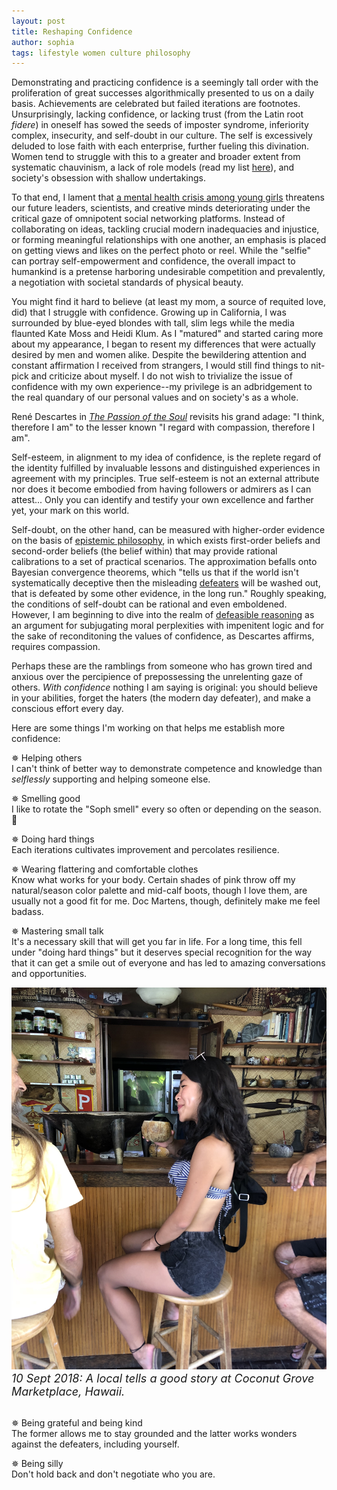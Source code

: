 ```yaml
---
layout: post
title: Reshaping Confidence
author: sophia
tags: lifestyle women culture philosophy
---
```


Demonstrating and practicing confidence is a seemingly tall order with the proliferation of great successes algorithmically presented to us on a daily basis. 
Achievements are celebrated but failed iterations are footnotes. Unsurprisingly, lacking confidence, or lacking trust (from the Latin root *fidere*) in oneself has sowed the seeds of imposter syndrome, inferiority complex, insecurity, and self-doubt in our culture. The self is excessively deluded to lose faith with each enterprise, further fueling this divination. Women tend to struggle with this to a greater and broader extent from systematic chauvinism, a lack of role models (read my list [here](https://solariachip.github.io/Madames/)), and society's obsession with shallow undertakings.

To that end, I lament that [a mental health crisis among young girls](https://www.pbs.org/newshour/health/analysis-theres-a-mental-health-crisis-among-teen-girls-here-are-some-ways-to-support-them) threatens our future leaders, scientists, and creative minds deteriorating under the critical gaze of omnipotent social networking platforms. Instead of collaborating on ideas, tackling crucial modern inadequacies and injustice, or forming meaningful relationships with one another, an emphasis is placed on getting views and likes on the perfect photo or reel. While the "selfie" can portray self-empowerment and confidence, the overall impact to humankind is a pretense harboring undesirable competition and prevalently, a negotiation with societal standards of physical beauty. 

You might find it hard to believe (at least my mom, a source of requited love, did) that I struggle with confidence. Growing up in California, I was surrounded by blue-eyed blondes with tall, slim legs while the media flaunted Kate Moss and Heidi Klum. As I "matured" and started caring more about my appearance, I began to resent my differences that were actually desired by men and women alike. Despite the bewildering attention and constant affirmation I received from strangers, I would still find things to nit-pick and criticize about myself. I do not wish to trivialize the issue of confidence with my own experience--my privilege is an adbridgement to the real quandary of our personal values and on society's as a whole. 

René Descartes in [*The Passion of the Soul*](https://www.cambridge.org/core/books/abs/cambridge-descartes-lexicon/passions-of-the-soul/3615320CB4A58B7F1FE363EAAA34869D) revisits his grand adage: "I think, therefore I am" to the lesser known "I regard with compassion, therefore I am". 

Self-esteem, in alignment to my idea of confidence, is the replete regard of the identity fulfilled by invaluable lessons and distinguished experiences in agreement with my principles. True self-esteem is not an external attribute nor does it become embodied from having followers or admirers as I can attest... Only you can identify and testify your own excellence and farther yet, your mark on this world.

Self-doubt, on the other hand, can be measured with higher-order evidence on the basis of [epistemic philosophy](https://plato.stanford.edu/entries/epistemic-self-doubt/#WhatWoulMaxiRatiSubjDo), in which exists first-order beliefs and second-order beliefs (the belief within) that may provide rational calibrations to a set of practical scenarios. The approximation befalls onto Bayesian convergence theorems, which "tells us that if the world isn't systematically deceptive then the misleading [defeaters](https://academic.oup.com/book/39499/chapter-abstract/339301672?redirectedFrom=fulltext) will be washed out, that is defeated by some other evidence, in the long run." Roughly speaking, the conditions of self-doubt can be rational and even emboldened. However, I am beginning to dive into the realm of [defeasible reasoning](https://plato.stanford.edu/entries/reasoning-defeasible/) as an argument for subjugating moral perplexities with impenitent logic and for the sake of reconditoning the values of confidence, as Descartes affirms, requires compassion.

Perhaps these are the ramblings from someone who has grown tired and anxious over the percipience of prepossessing the unrelenting gaze of others. *With confidence* nothing I am saying is original: you should believe in your abilities, forget the haters (the modern day defeater), and make a conscious effort every day. 

Here are some things I'm working on that helps me establish more confidence:

✵ Helping others \
I can't think of better way to demonstrate competence and knowledge than *selflessly* supporting and helping someone else.

✵ Smelling good \
I like to rotate the "Soph smell" every so often or depending on the season. 🌺

✵ Doing hard things \
Each iterations cultivates improvement and percolates resilience.

✵ Wearing flattering and comfortable clothes \
Know what works for your body. Certain shades of pink throw off my natural/season color palette and mid-calf boots, though I love them, are usually not a good fit for me. Doc Martens, though, definitely make me feel badass.

✵ Mastering small talk \
It's a necessary skill that will get you far in life. For a long time, this fell under "doing hard things" but it deserves special recognition for the way that it can get a smile out of everyone and has led to amazing conversations and opportunities. 

<img src='/images/IMG_4263.jpg'>
  <font size="4"> <i> 10 Sept 2018: A local tells a good story at Coconut Grove Marketplace, Hawaii. </i> </font>
  <br><br/>
  
✵ Being grateful and being kind \
The former allows me to stay grounded and the latter works wonders against the defeaters, including yourself.

✵ Being silly \
Don't hold back and don't negotiate who you are.
